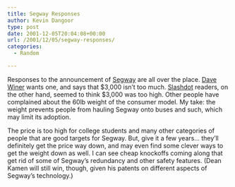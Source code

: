 ```yaml
---
title: Segway Responses
author: Kevin Dangoor
type: post
date: 2001-12-05T20:04:08+00:00
url: /2001/12/05/segway-responses/
categories:
  - Random

---
```

Responses to the announcement of [Segway][1] are all over the place. [Dave Winer][2] wants one, and says that $3,000 isn&#8217;t too much. [Slashdot][3] readers, on the other hand, seemed to think $3,000 was too high. Other people have complained about the 60lb weight of the consumer model. My take: the weight prevents people from hauling Segway onto buses and such, which may limit its adoption.
  
<!--more-->


  
The price is too high for college students and many other categories of people that are good targets for Segway. But, give it a few years&#8230; they&#8217;ll definitely get the price way down, and may even find some clever ways to get the weight down as well. I can see cheap knockoffs coming along that get rid of some of Segway&#8217;s redundancy and other safety features. (Dean Kamen will still win, though, given his patents on different aspects of Segway&#8217;s technology.)

 [1]: http://www.segway.com
 [2]: http://www.scripting.com
 [3]: http://www.slashdot.org